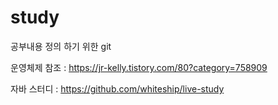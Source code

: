 # study

공부내용 정의 하기 위한 git

운영체제 참조 : https://jr-kelly.tistory.com/80?category=758909

자바 스터디 : https://github.com/whiteship/live-study



